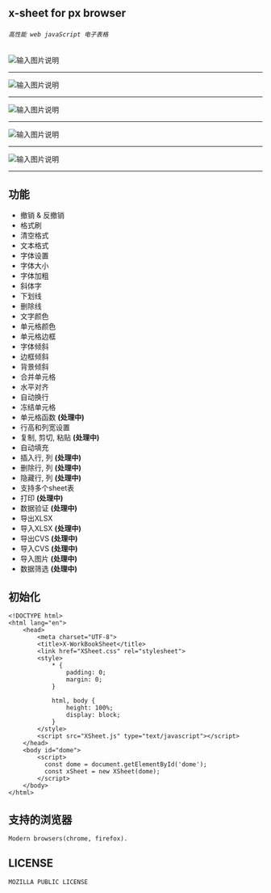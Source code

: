 ## **x-sheet for px browser**

###### `高性能 web javaScript 电子表格 `

![输入图片说明](https://images.gitee.com/uploads/images/2020/0710/212501_7fdc3522_1908036.png "screencapture-file-Users-jerry-Desktop-JavaScript-x-sheet-dist-calendar-2019-html-2020-07-10-21_20_41.png")

------------

![输入图片说明](https://images.gitee.com/uploads/images/2020/0710/212512_f08f4d45_1908036.png "screencapture-file-Users-jerry-Desktop-JavaScript-x-sheet-dist-calendar-2020-html-2020-07-10-21_21_33.png")

------------

![输入图片说明](https://images.gitee.com/uploads/images/2020/0710/212523_e06dde68_1908036.png "screencapture-file-Users-jerry-Desktop-JavaScript-x-sheet-dist-projecttimetable-html-2020-07-10-21_22_08.png")

------------

![输入图片说明](https://images.gitee.com/uploads/images/2020/0710/212535_6bb89054_1908036.png "screencapture-file-Users-jerry-Desktop-JavaScript-x-sheet-dist-purchaseorder-html-2020-07-10-21_22_36.png")

------------

![输入图片说明](https://images.gitee.com/uploads/images/2020/0710/212545_4a26a186_1908036.png "screencapture-file-Users-jerry-Desktop-JavaScript-x-sheet-dist-travel-html-2020-07-10-21_23_01.png")

------------

## 功能
  - 撤销 & 反撤销
  - 格式刷
  - 清空格式
  - 文本格式
  - 字体设置
  - 字体大小
  - 字体加粗
  - 斜体字
  - 下划线
  - 删除线
  - 文字颜色
  - 单元格颜色
  - 单元格边框
  - 字体倾斜
  - 边框倾斜
  - 背景倾斜
  - 合并单元格
  - 水平对齐
  - 自动换行
  - 冻结单元格
  - 单元格函数 **(处理中)** 
  - 行高和列宽设置
  - 复制, 剪切, 粘贴 **(处理中)** 
  - 自动填充
  - 插入行, 列 **(处理中)** 
  - 删除行, 列 **(处理中)** 
  - 隐藏行, 列 **(处理中)** 
  - 支持多个sheet表
  - 打印 **(处理中)** 
  - 数据验证 **(处理中)** 
  - 导出XLSX
  - 导入XLSX **(处理中)** 
  - 导出CVS **(处理中)** 
  - 导入CVS **(处理中)** 
  - 导入图片 **(处理中)** 
  - 数据筛选 **(处理中)** 


## **初始化**
    <!DOCTYPE html>
    <html lang="en">
        <head>
            <meta charset="UTF-8">
            <title>X-WorkBookSheet</title>
            <link href="XSheet.css" rel="stylesheet">
            <style>
                * {
                    padding: 0;
                    margin: 0;
                }
        
                html, body {
                    height: 100%;
                    display: block;
                }
            </style>
            <script src="XSheet.js" type="text/javascript"></script>
        </head>
        <body id="dome">
            <script>
              const dome = document.getElementById('dome');
              const xSheet = new XSheet(dome);
            </script>
        </body>
    </html>
    
## **支持的浏览器**
    Modern browsers(chrome, firefox).
       
## **LICENSE**
    MOZILLA PUBLIC LICENSE
